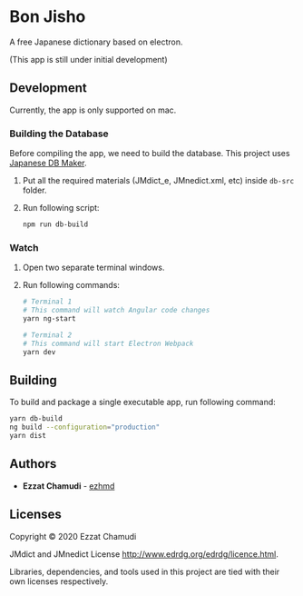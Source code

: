 # Bon Jisho

A free Japanese dictionary based on electron.

(This app is still under initial development)

## Development

Currently, the app is only supported on mac.

### Building the Database

Before compiling the app, we need to build the database.
This project uses [Japanese DB Maker](https://github.com/ezhmd/japanese-db-maker). 

1. Put all the required materials (JMdict_e, JMnedict.xml, etc) inside `db-src` folder.

1. Run following script:
    ```sh
    npm run db-build
    ```

### Watch

1. Open two separate terminal windows.

2. Run following commands:

    ```sh
    # Terminal 1
    # This command will watch Angular code changes
    yarn ng-start 

    # Terminal 2
    # This command will start Electron Webpack
    yarn dev
    ```

## Building

To build and package a single executable app, run following command:

```sh
yarn db-build
ng build --configuration="production"
yarn dist
```

## Authors

* **Ezzat Chamudi** - [ezhmd](https://github.com/ezhmd)

## Licenses

Copyright © 2020 Ezzat Chamudi

JMdict and JMnedict License http://www.edrdg.org/edrdg/licence.html.

Libraries, dependencies, and tools used in this project are tied with their own licenses respectively.

